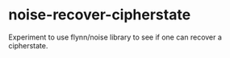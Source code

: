 # noise-recover-cipherstate
Experiment to use flynn/noise library to see if one can recover a cipherstate.
